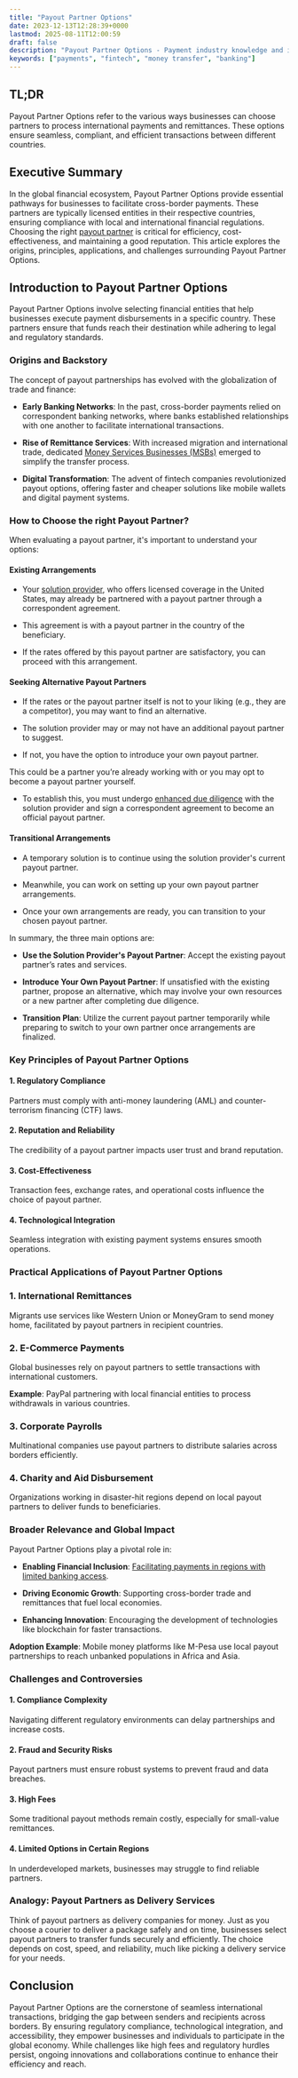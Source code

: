 ```yaml
---
title: "Payout Partner Options"
date: 2023-12-13T12:28:39+0000
lastmod: 2025-08-11T12:00:59
draft: false
description: "Payout Partner Options - Payment industry knowledge and insights"
keywords: ["payments", "fintech", "money transfer", "banking"]
---
```


## TL;DR

Payout Partner Options refer to the various ways businesses can choose partners to process international payments and remittances. These options ensure seamless, compliant, and efficient transactions between different countries.

## Executive Summary

In the global financial ecosystem, Payout Partner Options provide essential pathways for businesses to facilitate cross-border payments. These partners are typically licensed entities in their respective countries, ensuring compliance with local and international financial regulations. Choosing the right [payout partner](https://faisalkhanllc.xyz/resources/payments-wiki/p/payout-partner-pp/) is critical for efficiency, cost-effectiveness, and maintaining a good reputation. This article explores the origins, principles, applications, and challenges surrounding Payout Partner Options.

## Introduction to Payout Partner Options

Payout Partner Options involve selecting financial entities that help businesses execute payment disbursements in a specific country. These partners ensure that funds reach their destination while adhering to legal and regulatory standards.

### Origins and Backstory

The concept of payout partnerships has evolved with the globalization of trade and finance:

- **Early Banking Networks**: In the past, cross-border payments relied on correspondent banking networks, where banks established relationships with one another to facilitate international transactions.

- **Rise of Remittance Services**: With increased migration and international trade, dedicated [Money Services Businesses (MSBs)](https://faisalkhanllc.xyz/resources/payments-wiki/m/money-services-business-msb/) emerged to simplify the transfer process.

- **Digital Transformation**: The advent of fintech companies revolutionized payout options, offering faster and cheaper solutions like mobile wallets and digital payment systems.

### How to Choose the right Payout Partner?

When evaluating a payout partner, it's important to understand your options:

#### Existing Arrangements

- Your [solution provider](https://faisalkhanllc.xyz/resources/payments-wiki/s/solution-provider/), who offers licensed coverage in the United States, may already be partnered with a payout partner through a correspondent agreement.

- This agreement is with a payout partner in the country of the beneficiary.

- If the rates offered by this payout partner are satisfactory, you can proceed with this arrangement.

#### Seeking Alternative Payout Partners

- If the rates or the payout partner itself is not to your liking (e.g., they are a competitor), you may want to find an alternative.

- The solution provider may or may not have an additional payout partner to suggest.

- If not, you have the option to introduce your own payout partner.

This could be a partner you’re already working with or you may opt to become a payout partner yourself.

- To establish this, you must undergo [enhanced due diligence](https://faisalkhanllc.xyz/resources/payments-wiki/e/enhanced-due-diligence-edd/) with the solution provider and sign a correspondent agreement to become an official payout partner.

#### Transitional Arrangements

- A temporary solution is to continue using the solution provider's current payout partner.

- Meanwhile, you can work on setting up your own payout partner arrangements.

- Once your own arrangements are ready, you can transition to your chosen payout partner.

In summary, the three main options are:

- **Use the Solution Provider's Payout Partner**: Accept the existing payout partner’s rates and services.

- **Introduce Your Own Payout Partner**: If unsatisfied with the existing partner, propose an alternative, which may involve your own resources or a new partner after completing due diligence.

- **Transition Plan**: Utilize the current payout partner temporarily while preparing to switch to your own partner once arrangements are finalized.

### Key Principles of Payout Partner Options

#### 1. Regulatory Compliance

Partners must comply with anti-money laundering (AML) and counter-terrorism financing (CTF) laws.

#### 2. Reputation and Reliability

The credibility of a payout partner impacts user trust and brand reputation.

#### 3. Cost-Effectiveness

Transaction fees, exchange rates, and operational costs influence the choice of payout partner.

#### 4. Technological Integration

Seamless integration with existing payment systems ensures smooth operations.

### Practical Applications of Payout Partner Options

### 1. International Remittances

Migrants use services like Western Union or MoneyGram to send money home, facilitated by payout partners in recipient countries.

### 2. E-Commerce Payments

Global businesses rely on payout partners to settle transactions with international customers.

**Example**: PayPal partnering with local financial entities to process withdrawals in various countries.

### 3. Corporate Payrolls

Multinational companies use payout partners to distribute salaries across borders efficiently.

### 4. Charity and Aid Disbursement

Organizations working in disaster-hit regions depend on local payout partners to deliver funds to beneficiaries.

### Broader Relevance and Global Impact

Payout Partner Options play a pivotal role in:

- **Enabling Financial Inclusion**: [Facilitating payments in regions with limited banking access](https://faisalkhanllc.xyz/resources/payments-wiki/f/what-is-financial-inclusion/).

- **Driving Economic Growth**: Supporting cross-border trade and remittances that fuel local economies.

- **Enhancing Innovation**: Encouraging the development of technologies like blockchain for faster transactions.

**Adoption Example**: Mobile money platforms like M-Pesa use local payout partnerships to reach unbanked populations in Africa and Asia.

### Challenges and Controversies

#### 1. Compliance Complexity

Navigating different regulatory environments can delay partnerships and increase costs.

#### 2. Fraud and Security Risks

Payout partners must ensure robust systems to prevent fraud and data breaches.

#### 3. High Fees

Some traditional payout methods remain costly, especially for small-value remittances.

#### 4. Limited Options in Certain Regions

In underdeveloped markets, businesses may struggle to find reliable partners.

### Analogy: Payout Partners as Delivery Services

Think of payout partners as delivery companies for money. Just as you choose a courier to deliver a package safely and on time, businesses select payout partners to transfer funds securely and efficiently. The choice depends on cost, speed, and reliability, much like picking a delivery service for your needs.

## Conclusion

Payout Partner Options are the cornerstone of seamless international transactions, bridging the gap between senders and recipients across borders. By ensuring regulatory compliance, technological integration, and accessibility, they empower businesses and individuals to participate in the global economy. While challenges like high fees and regulatory hurdles persist, ongoing innovations and collaborations continue to enhance their efficiency and reach.